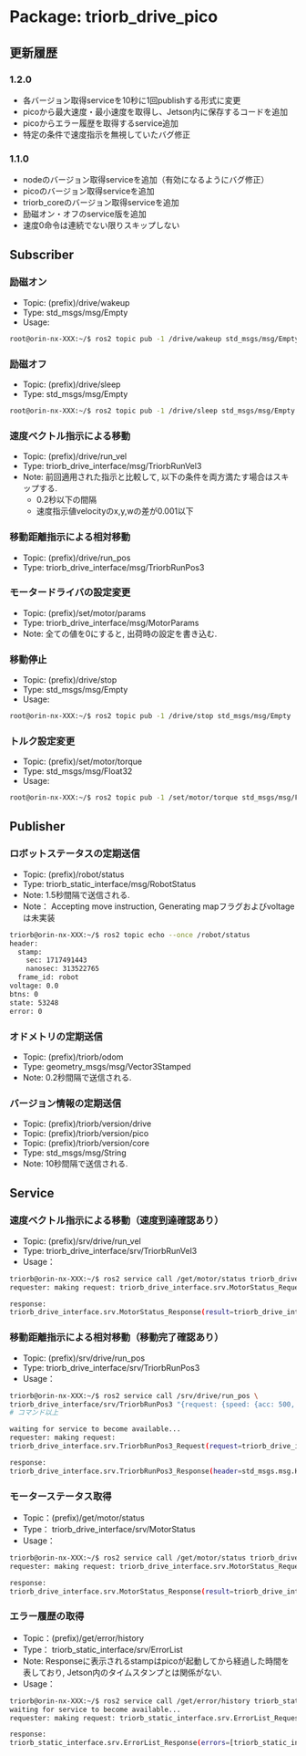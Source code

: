 # Package: triorb_drive_pico

## 更新履歴
### 1.2.0
- 各バージョン取得serviceを10秒に1回publishする形式に変更
- picoから最大速度・最小速度を取得し、Jetson内に保存するコードを追加
- picoからエラー履歴を取得するservice追加
- 特定の条件で速度指示を無視していたバグ修正

### 1.1.0
- nodeのバージョン取得serviceを追加（有効になるようにバグ修正）
- picoのバージョン取得serviceを追加
- triorb_coreのバージョン取得serviceを追加
- 励磁オン・オフのservice版を追加
- 速度0命令は連続でない限りスキップしない

## Subscriber

### 励磁オン
- Topic: (prefix)/drive/wakeup
- Type: std_msgs/msg/Empty
- Usage: 
```bash
root@orin-nx-XXX:~/$ ros2 topic pub -1 /drive/wakeup std_msgs/msg/Empty 
```

### 励磁オフ
- Topic: (prefix)/drive/sleep
- Type: std_msgs/msg/Empty
```bash
root@orin-nx-XXX:~/$ ros2 topic pub -1 /drive/sleep std_msgs/msg/Empty
```

### 速度ベクトル指示による移動
- Topic: (prefix)/drive/run_vel
- Type: triorb_drive_interface/msg/TriorbRunVel3
- Note: 前回適用された指示と比較して, 以下の条件を両方満たす場合はスキップする.
    - 0.2秒以下の間隔
    - 速度指示値velocityのx,y,wの差が0.001以下

### 移動距離指示による相対移動
- Topic: (prefix)/drive/run_pos
- Type: triorb_drive_interface/msg/TriorbRunPos3

### モータードライバの設定変更
- Topic: (prefix)/set/motor/params
- Type: triorb_drive_interface/msg/MotorParams
- Note: 全ての値を0にすると, 出荷時の設定を書き込む.

### 移動停止
- Topic: (prefix)/drive/stop
- Type: std_msgs/msg/Empty
- Usage: 
```bash
root@orin-nx-XXX:~/$ ros2 topic pub -1 /drive/stop std_msgs/msg/Empty
```

### トルク設定変更
- Topic: (prefix)/set/motor/torque
- Type: std_msgs/msg/Float32
- Usage: 
```bash
root@orin-nx-XXX:~/$ ros2 topic pub -1 /set/motor/torque std_msgs/msg/Float32 "data: 100.0" # 100%
```


## Publisher

### ロボットステータスの定期送信
- Topic: (prefix)/robot/status
- Type: triorb_static_interface/msg/RobotStatus
- Note: 1.5秒間隔で送信される.
- Note： Accepting move instruction, Generating mapフラグおよびvoltageは未実装 
```bash
triorb@orin-nx-XXX:~/$ ros2 topic echo --once /robot/status 
header: 
  stamp: 
    sec: 1717491443 
    nanosec: 313522765 
  frame_id: robot 
voltage: 0.0 
btns: 0 
state: 53248 
error: 0
```

### オドメトリの定期送信
- Topic: (prefix)/triorb/odom
- Type: geometry_msgs/msg/Vector3Stamped
- Note: 0.2秒間隔で送信される.


### バージョン情報の定期送信
- Topic: (prefix)/triorb/version/drive
- Topic: (prefix)/triorb/version/pico
- Topic: (prefix)/triorb/version/core
- Type: std_msgs/msg/String
- Note: 10秒間隔で送信される.


## Service

### 速度ベクトル指示による移動（速度到達確認あり）
- Topic: (prefix)/srv/drive/run_vel
- Type: triorb_drive_interface/srv/TriorbRunVel3
- Usage： 
```bash
triorb@orin-nx-XXX:~/$ ros2 service call /get/motor/status triorb_drive_interface/srv/MotorStatus  
requester: making request: triorb_drive_interface.srv.MotorStatus_Request(request=std_msgs.msg.Empty()) 

response: 
triorb_drive_interface.srv.MotorStatus_Response(result=triorb_drive_interface.msg.MotorStatus(header=std_msgs.msg.Header(stamp=builtin_interfaces.msg.Time(sec=1709711017, nanosec=956667335), frame_id='serial'), last_error_value=0, last_error_motor=255, voltage=0.0, state=0, power=0.0)) 
```
 
### 移動距離指示による相対移動（移動完了確認あり）
- Topic: (prefix)/srv/drive/run_pos
- Type: triorb_drive_interface/srv/TriorbRunPos3
- Usage： 
```bash
triorb@orin-nx-XXX:~/$ ros2 service call /srv/drive/run_pos \
triorb_drive_interface/srv/TriorbRunPos3 "{request: {speed: {acc: 500, dec: 500, xy: 0.1, w: 0.0}, position: {x: 0.0, y: 1.0, deg: 0.0} }  }" 
# コマンド以上 

waiting for service to become available... 
requester: making request: 
triorb_drive_interface.srv.TriorbRunPos3_Request(request=triorb_drive_interface.msg.TriorbRunPos3(speed=triorb_drive_interface.msg.TriorbSpeed(acc=500, dec=500, xy=0.1, w=0.0), position=triorb_drive_interface.msg.TriorbPos3(x=0.0, y=1.0, deg=0.0))) 

response: 
triorb_drive_interface.srv.TriorbRunPos3_Response(header=std_msgs.msg.Header(stamp=builtin_interfaces.msg.Time(sec=1717490931, nanosec=365277011), frame_id='serial'), result=2) 
```

### モーターステータス取得
- Topic：(prefix)/get/motor/status
- Type： triorb_drive_interface/srv/MotorStatus
- Usage：
```bash
triorb@orin-nx-XXX:~/$ ros2 service call /get/motor/status triorb_drive_interface/srv/MotorStatus 
requester: making request: triorb_drive_interface.srv.MotorStatus_Request(request=std_msgs.msg.Empty())

response:
triorb_drive_interface.srv.MotorStatus_Response(result=triorb_drive_interface.msg.MotorStatus(header=std_msgs.msg.Header(stamp=builtin_interfaces.msg.Time(sec=1709711017, nanosec=956667335), frame_id='serial'), last_error_value=0, last_error_motor=255, voltage=0.0, state=0, power=0.0))
```

### エラー履歴の取得
- Topic：(prefix)/get/error/history
- Type： triorb_static_interface/srv/ErrorList
- Note: Responseに表示されるstampはpicoが起動してから経過した時間を表しており, Jetson内のタイムスタンプとは関係がない.
- Usage：
```bash
triorb@orin-nx-XXX:~/$ ros2 service call /get/error/history triorb_static_interface/srv/ErrorList
waiting for service to become available...
requester: making request: triorb_static_interface.srv.ErrorList_Request(request=std_msgs.msg.Empty())

response:
triorb_static_interface.srv.ErrorList_Response(errors=[triorb_static_interface.msg.RobotError(header=std_msgs.msg.Header(stamp=builtin_interfaces.msg.Time(sec=0, nanosec=0), frame_id='pico_error0'), error=0), triorb_static_interface.msg.RobotError(header=std_msgs.msg.Header(stamp=builtin_interfaces.msg.Time(sec=0, nanosec=0), frame_id='pico_error1'), error=0), triorb_static_interface.msg.RobotError(header=std_msgs.msg.Header(stamp=builtin_interfaces.msg.Time(sec=0, nanosec=0), frame_id='pico_error2'), error=0), triorb_static_interface.msg.RobotError(header=std_msgs.msg.Header(stamp=builtin_interfaces.msg.Time(sec=0, nanosec=0), frame_id='pico_error3'), error=0), triorb_static_interface.msg.RobotError(header=std_msgs.msg.Header(stamp=builtin_interfaces.msg.Time(sec=0, nanosec=0), frame_id='pico_error4'), error=0)])
```